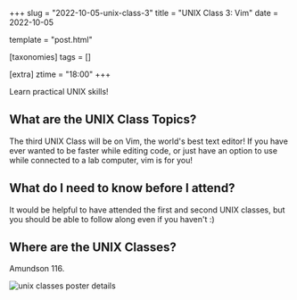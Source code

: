 +++
slug = "2022-10-05-unix-class-3"
title = "UNIX Class 3: Vim"
date = 2022-10-05

template = "post.html"

[taxonomies]
tags = []

[extra]
ztime = "18:00"
+++

Learn practical UNIX skills!

<!-- more -->

## What are the UNIX Class Topics?

The third UNIX Class will be on Vim, the world's best text editor!
If you have ever wanted to be faster while editing code, or just have an option to use while connected to a lab computer, vim is for you!

## What do I need to know before I attend?

It would be helpful to have attended the first and second UNIX classes, but you should be able to follow along even if you haven't :)

## Where are the UNIX Classes?

Amundson 116.

![unix classes poster details](/static/events/2022/unix.jpg)
